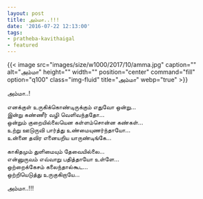 ```yaml
---
layout: post
title: அம்மா..!!!
date: '2016-07-22 12:13:00'
tags:
- pratheba-kavithaigal
- featured
---
```


{{< image src="images/size/w1000/2017/10/amma.jpg" caption="" alt="அம்மா" height="" width="" position="center" command="fill" option="q100" class="img-fluid" title="அம்மா"  webp="true"  >}}

அம்மா..!

எனக்குள் உருகிக்கொண்டிருக்கும் எதுவோ ஒன்று…  
இன்று கண்ணீர் வழி வெளிவந்ததோ…  
ஒன்றும் குறையில்லையென கள்ளம்சொன்ன கண்கள்…  
உற்று ஊடுருவி பார்த்து உண்மையுணர்ந்தாயோ…  
உன்னை தவிர எனையறிய யாருண்டிங்கே…  

காகிதமும் துளிமையும் தேவையில்லை…  
என்னுருவம் எவ்வாறு பதித்தாயோ உள்ளே…  
ஒற்றைக்கேசம் கலைந்தால்கூட…  
ஒற்றியெடுத்து உருகுகிறாயே…  

அம்மா..!!!